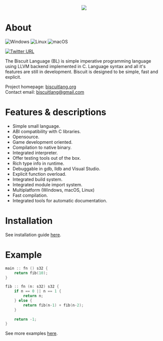 <div style="text-align:center"><img src="http://biscuitlang.org/versions/0.9.0/_static/header.png" /></div>

# About
![Windows](https://github.com/travisdoor/bl/workflows/Windows/badge.svg?branch=master)
![Linux](https://github.com/travisdoor/bl/workflows/Linux/badge.svg?branch=master)
![macOS](https://github.com/travisdoor/bl/workflows/macOS/badge.svg?branch=master)

[![Twitter URL](https://img.shields.io/twitter/url/https/twitter.com/MTravisDoor.svg?style=social&label=Follow%20%40MTravisDoor)](https://twitter.com/MTravisDoor)

The Biscuit Language (BL) is simple imperative programming language using LLVM backend implemented in C. 
Language syntax and all it's features are still in development. Biscuit is designed to be simple, fast and explicit.

Project homepage: [biscuitlang.org](http://biscuitlang.org)  
Contact email: [biscuitlang@gmail.com](mailto:biscuitlang@gmail.com)

# Features & descriptions
* Simple small language.
* ABI compatibility with C libraries.
* Opensource.
* Game development oriented.
* Compilation to native binary.
* Integrated interpreter.
* Offer testing tools out of the box.
* Rich type info in runtime.
* Debuggable in gdb, lldb and Visual Studio.
* Explicit function overload.
* Integrated build system.
* Integrated module import system.
* Multiplatform (Windows, macOS, Linux)
* Fast compilation.
* Integrated tools for automatic documentation.

# Installation
See installation guide [here](http://biscuitlang.org/versions/1.0.0/index.html).

# Example
```c
main :: fn () s32 {
    return fib(10);
}

fib :: fn (n: s32) s32 {
    if n == 0 || n == 1 {
        return n;
    } else {
        return fib(n-1) + fib(n-2);
    }
    
    return -1;
}
```

See more examples [here](http://biscuitlang.org/versions/1.0.0/examples.html).
